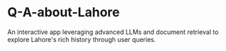 # Q-A-about-Lahore
An interactive app leveraging advanced LLMs and document retrieval to explore Lahore's rich history through user queries.
